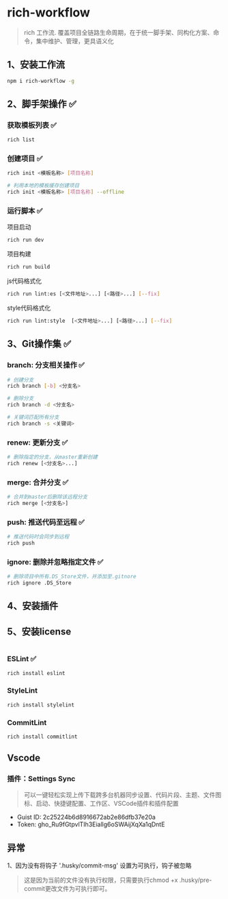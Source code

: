 # rich-workflow

> rich 工作流. 覆盖项目全链路生命周期，在于统一脚手架、同构化方案、命令，集中维护、管理，更具语义化


## 1、安装工作流 

```sh
npm i rich-workflow -g
```

## 2、脚手架操作 ✅

### 获取模板列表  ✅
```sh
rich list
```

### 创建项目   ✅
```sh
rich init <模板名称> [项目名称]

# 利用本地的模板缓存创建项目
rich init <模板名称> [项目名称] --offline
```

### 运行脚本  ✅

项目启动
```sh
rich run dev
```

项目构建
```sh
rich run build
```

js代码格式化
```sh
rich run lint:es [<文件地址>...] [<路径>...] [--fix]
```

style代码格式化
```sh
rich run lint:style  [<文件地址>...] [<路径>...] [--fix]
```

## 3、Git操作集 ✅

### branch: 分支相关操作 ✅
```sh
# 创建分支
rich branch [-b] <分支名>

# 删除分支
rich branch -d <分支名>

# 关键词匹配所有分支
rich branch -s <关键词>
```
### renew: 更新分支 ✅
```sh
# 删除指定的分支，从master重新创建
rich renew [<分支名>...]
```

### merge: 合并分支 ✅
```sh
# 合并到master后删除该远程分支
rich merge [<分支名>]
```

### push: 推送代码至远程 ✅
```sh
# 推送代码时会同步到远程
rich push
```

### ignore: 删除并忽略指定文件 ✅
```sh
# 删除项目中所有.DS_Store文件，并添加至.gitnore
rich ignore .DS_Store
```

## 4、安装插件

## 5、安装license
```sh

```

### ESLint ✅

```sh
rich install eslint
```

### StyleLint

```sh
rich install stylelint
```

### CommitLint
```sh
rich install commitlint
```

## Vscode

### 插件：Settings Sync
> 可以一键轻松实现上传下载跨多台机器同步设置、代码片段、主题、文件图标、启动、快捷键配置、工作区、VSCode插件和插件配置

- Guist ID: 2c25224b6d8916672ab2e86dfb37e20a
- Token: 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


## 异常
1、因为没有将钩子 '.husky/commit-msg' 设置为可执行，钩子被忽略
> 这是因为当前的文件没有执行权限，只需要执行chmod +x .husky/pre-commit更改文件为可执行即可。